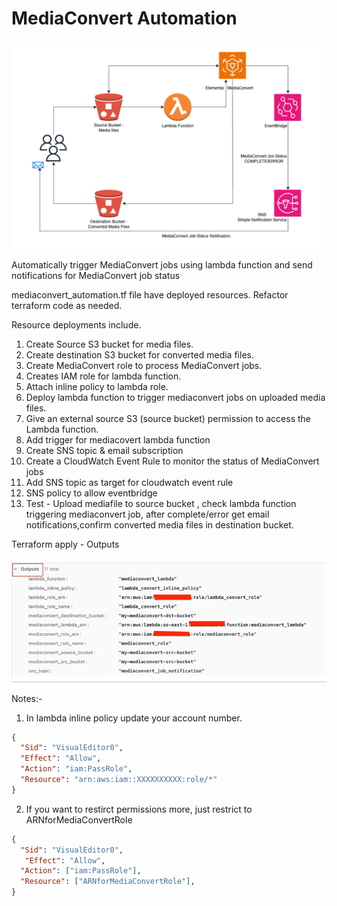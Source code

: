# MediaConvert Automation

![img_1.png](img_1.png)


Automatically trigger MediaConvert jobs using lambda function and send notifications for MediaConvert job status 

mediaconvert_automation.tf file have deployed resources. Refactor terraform code as needed. 

Resource deployments include.
1. Create Source S3 bucket for media files. 
2. Create destination S3 bucket for converted media files.
3. Create MediaConvert role to process MediaConvert jobs.
4. Creates IAM role for lambda function.
5. Attach inline policy to lambda role.
6. Deploy lambda function to trigger mediaconvert jobs on uploaded media files.
7. Give an external source S3 (source bucket) permission to access the Lambda function.
8. Add trigger for mediacovert lambda function
9. Create SNS topic & email subscription
10. Create a CloudWatch Event Rule to monitor the status of MediaConvert jobs
11. Add SNS topic as target for cloudwatch event rule
12. SNS policy to allow eventbridge
13. Test - Upload mediafile to source bucket , check lambda function triggering mediaconvert job, after complete/error get email notifications,confirm converted media files in destination bucket.

Terraform apply - Outputs

![img.png](img.png)


Notes:-
1. In lambda inline policy update your account number. 

```json
{
  "Sid": "VisualEditor0",
  "Effect": "Allow",
  "Action": "iam:PassRole",
  "Resource": "arn:aws:iam::XXXXXXXXXX:role/*"
}
```
2. If you want to restirct permissions more, just restrict to ARNforMediaConvertRole 

```json
{
  "Sid": "VisualEditor0",
   "Effect": "Allow",
  "Action": ["iam:PassRole"],
  "Resource": ["ARNforMediaConvertRole"],
}
```